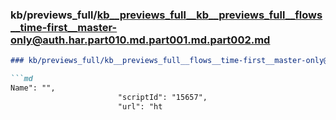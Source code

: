 ### kb/previews_full/kb__previews_full__kb__previews_full__flows__time-first__master-only@auth.har.part010.md.part001.md.part002.md

```md
### kb/previews_full/kb__previews_full__flows__time-first__master-only@auth.har.part010.md.part001.md (part 002)

```md
Name": "",
                        "scriptId": "15657",
                        "url": "ht
```

```

```
